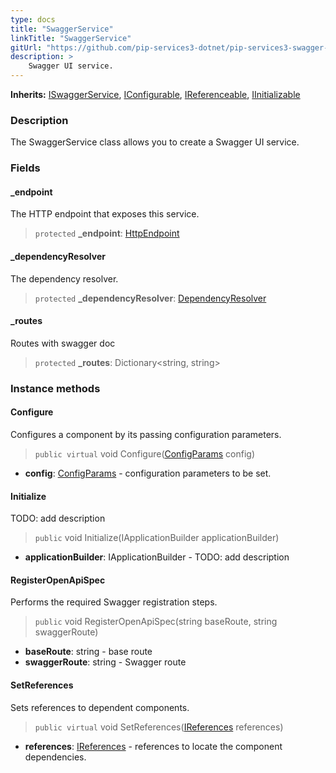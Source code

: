 ```yaml
---
type: docs
title: "SwaggerService"
linkTitle: "SwaggerService"
gitUrl: "https://github.com/pip-services3-dotnet/pip-services3-swagger-dotnet"
description: >
    Swagger UI service.
---
```


**Inherits:** [ISwaggerService](../../../rpc/services/iswagger_service), [IConfigurable](../../../commons/config/iconfigurable), [IReferenceable](../../../commons/refer/ireferenceable), [IInitializable](../../../rpc/services/iinitializable)

### Description

The SwaggerService class allows you to create a Swagger UI service.


### Fields

<span class="hide-title-link">

#### _endpoint
The HTTP endpoint that exposes this service.
> `protected` **_endpoint**: [HttpEndpoint](../../../rpc/services/http_endpoint)

#### _dependencyResolver
The dependency resolver.
> `protected` **_dependencyResolver**: [DependencyResolver](../../../commons/refer/dependency_resolver)

#### _routes
Routes with swagger doc
> `protected` **_routes**: Dictionary\<string, string\>

</span>


### Instance methods

#### Configure
Configures a component by its passing configuration parameters.

> `public virtual` void Configure([ConfigParams](../config_params) config)

- **config**: [ConfigParams](../config_params) - configuration parameters to be set.

#### Initialize
TODO: add description
> `public` void Initialize(IApplicationBuilder applicationBuilder)

- **applicationBuilder**: IApplicationBuilder - TODO: add description


#### RegisterOpenApiSpec
Performs the required Swagger registration steps.

> `public` void RegisterOpenApiSpec(string baseRoute, string swaggerRoute)

- **baseRoute**: string - base route
- **swaggerRoute**: string - Swagger route 

#### SetReferences
Sets references to dependent components.

> `public virtual` void SetReferences([IReferences](../../../commons/refer/ireferences) references)

- **references**: [IReferences](../../../commons/refer/ireferences) - references to locate the component dependencies.